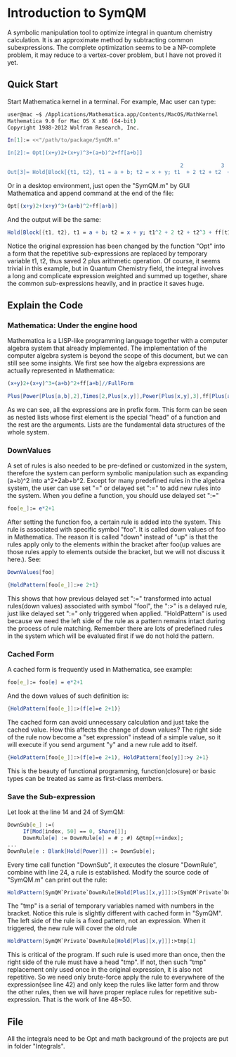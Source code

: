 # Introduction to SymQM
A symbolic manipulation tool to optimize integral in quantum chemistry calculation. It is an approximate method by subtracting common subexpressions. The complete optimization seems to be a NP-complete problem, it may reduce to a vertex-cover problem, but I have not proved it yet.

## Quick Start
Start Mathematica kernel in a terminal. For example, Mac user can type:
```bash
user@mac ~$ /Applications/Mathematica.app/Contents/MacOS/MathKernel
Mathematica 9.0 for Mac OS X x86 (64-bit)
Copyright 1988-2012 Wolfram Research, Inc.

In[1]:= <<"/path/to/package/SymQM.m"

In[2]:= Opt[(x+y)2+(x+y)^3+(a+b)^2+ff[a+b]]

                                                       2            3
Out[3]= Hold[Block[{t1, t2}, t1 = a + b; t2 = x + y; t1  + 2 t2 + t2  + ff[t1]]]
```
Or in a desktop environment, just open the "SymQM.m" by GUI Mathematica and append command at the end of the file:
```Mathematica
Opt[(x+y)2+(x+y)^3+(a+b)^2+ff[a+b]]
```
And the output will be the same:
```Mathematica
Hold[Block[{t1, t2}, t1 = a + b; t2 = x + y; t1^2 + 2 t2 + t2^3 + ff[t1]]]
```
Notice the original expression has been changed by the function "Opt" into a form that the repetitive sub-expressions are replaced by temporary variable t1, t2, thus saved 2 plus arithmetic operation. Of course, it seems trivial in this example, but in Quantum Chemistry field, the integral involves a long and complicate expression weighted and summed up together, share the common sub-expressions heavily, and in practice it saves huge.
## Explain the Code
### Mathematica: Under the engine hood
Mathematica is a LISP-like programming language together with a computer algebra system that already implemented. The implementation of the computer algebra system is beyond the scope of this document, but we can still see some insights. We first see how the algebra expressions are actually represented in Mathematica:
```Mathematica
(x+y)2+(x+y)^3+(a+b)^2+ff[a+b]//FullForm

Plus[Power[Plus[a,b],2],Times[2,Plus[x,y]],Power[Plus[x,y],3],ff[Plus[a,b]]]
```
As we can see, all the expressions are in prefix form. This form can be seen as nested lists whose first element is the special "head" of a function and the rest are the arguments. Lists are the fundamental data structures of the whole system. 
### DownValues
A set of rules is also needed to be pre-defined or customized in the system, therefore the system can perform symbolic manipulation such as expanding (a+b)^2 into a^2+2ab+b^2. Except for many predefined rules in the algebra system, the user can use set "=" or delayed set ":=" to add new rules into the system. When you define a function, you should use delayed set ":="
```Mathematica
foo[e_]:= e*2+1
```
After setting the function foo, a certain rule is added into the system. This rule is associated with specific symbol "foo". It is called down values of foo in Mathematica. The reason it is called "down" instead of "up" is that the rules apply only to the elements within the bracket after foo(up values are those rules apply to elements outside the bracket, but we will not discuss it here.). See:
```Mathematica
DownValues[foo]

{HoldPattern[foo[e_]]:>e 2+1}
```
This shows that how previous delayed set ":=" transformed into actual rules(down values) associated with symbol "fool", the ":>" is a delayed rule, just like delayed set ":=" only triggered when applied. "HoldPattern" is used because we need the left side of the rule as a pattern remains intact during the process of rule matching. Remember there are lots of predefined rules in the system which will be evaluated first if we do not hold the pattern.
### Cached Form
A cached form is frequently used in Mathematica, see example:
```Mathematica
foo[e_]:= foo[e] = e*2+1
```
And the down values of such definition is:
```Mathematica
{HoldPattern[foo[e_]]:>(f[e]=e 2+1)}
```
The cached form can avoid unnecessary calculation and just take the cached value. How this affects the change of down values? The right side of the rule now become a "set expression" instead of a simple value, so it will execute if you send argument "y" and a new rule add to itself.
```Mathematica
{HoldPattern[foo[e_]]:>(f[e]=e 2+1), HoldPattern[foo[y]]:>y 2+1}
```
This is the beauty of functional programming, function(closure) or basic types can be treated as same as first-class members. 
### Save the Sub-expression
Let look at the line 14 and 24 of SymQM:
```Mathematica
DownSub[e_] :=(
     If[Mod[index, 50] == 0, Share[]];
     DownRule[e] := DownRule[e] = # ; #) &@tmp[++index];
...
DownRule[e : Blank[Hold[Power]]] := DownSub[e];
```
Every time call function "DownSub", it executes the closure "DownRule", combine with line 24, a rule is established. Modify the source code of "SymQM.m" can print out the rule:
```Mathematica
HoldPattern[SymQM`Private`DownRule[Hold[Plus][x,y]]]:>(SymQM`Private`DownRule[Hold[Plus][x,y]]=tmp[1])
```
The "tmp" is a serial of temporary variables named with numbers in the bracket. Notice this rule is slightly different with cached form in "SymQM". The left side of the rule is a fixed pattern, not an expression. When it triggered, the new rule will cover the old rule
```Mathematica
HoldPattern[SymQM`Private`DownRule[Hold[Plus][x,y]]]:>tmp[1]
```
This is critical of the program. If such rule is used more than once, then the right side of the rule must have a head "tmp". If not, then such "tmp" replacement only used once in the original expression, it is also not repetitive. So we need only brute-force apply the rule to everywhere of the expression(see line 42) and only keep the rules like latter form and throw the other rules, then we will have proper replace rules for repetitive sub-expression. That is the work of line 48~50.
## File
All the integrals need to be Opt and math background of the projects are put in folder "Integrals". 





